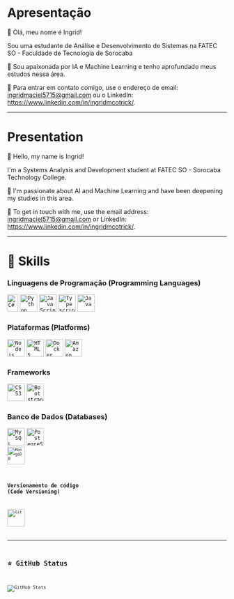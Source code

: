 # Apresentação

💜 Olá, meu nome é Ingrid!

Sou uma estudante de Análise e Desenvolvimento de Sistemas na FATEC SO -  Faculdade de Tecnologia de Sorocaba

🔭 Sou apaixonada por IA e Machine Learning e tenho aprofundado meus estudos nessa área.

💬 Para entrar em contato comigo, use o endereço de email: ingridmaciel5715@gmail.com ou o LinkedIn: https://www.linkedin.com/in/ingridmcotrick/.

------------------------------------------------------------------------------------------------------
# Presentation

💜 Hello, my name is Ingrid!

I'm a Systems Analysis and Development student at FATEC SO - Sorocaba Technology College.

🔭 I'm passionate about AI and Machine Learning and have been deepening my studies in this area.

💬 To get in touch with me, use the email address: ingridmaciel5715@gmail.com or LinkedIn: https://www.linkedin.com/in/ingridmcotrick/.

------------------------------------------------------------------------------------------------------
# 🚀 Skills

### Linguagens de Programação (Programming Languages)

<code><img height="40" width="25" src="https://img.shields.io/badge/C%23-239120?style=for-the-badge&logo=c-sharp&logoColor=white" alt="C#"/></code>
<code><img height="40" src="https://img.shields.io/badge/Python-3776AB?style=for-the-badge&logo=python&logoColor=white" alt="Python"/></code>
<code><img height="40" src="https://img.shields.io/badge/JavaScript-F7DF1E?style=for-the-badge&logo=javascript&logoColor=black" alt="JavaScript"/></code>
<code><img height="40" src="https://img.shields.io/badge/TypeScript-007ACC?style=for-the-badge&logo=typescript&logoColor=white" alt="Typescript"/></code>
<code><img height="40" src="https://img.shields.io/badge/Java-ED8B00?style=for-the-badge&logo=java&logoColor=white" alt="Java"/></code>

### Plataformas (Platforms)
<code><img height="40" src="https://img.shields.io/badge/Node.js-43853D?style=for-the-badge&logo=node.js&logoColor=white" alt="Nodejs"/></code>
<code><img height="40" src="https://img.shields.io/badge/HTML5-E34F26?style=for-the-badge&logo=html5&logoColor=white" alt="HTML5"/></code>
<code><img height="40" src="https://img.shields.io/badge/Docker-2496ED?style=for-the-badge&logo=docker&logoColor=white" alt="Docker"/></code>
<code><img height="40" src="https://img.shields.io/badge/Amazon_AWS-232F3E?style=for-the-badge&logo=amazon-aws&logoColor=white" alt="Amazon AWS"/></code>

### Frameworks
<code><img height="40" src="https://img.shields.io/badge/CSS3-1572B6?style=for-the-badge&logo=css3&logoColor=white" alt="CSS3"/></code>
<code><img height="40" src="https://img.shields.io/badge/Bootstrap-563D7C?style=for-the-badge&logo=bootstrap&logoColor=white" alt="Bootstrap"/></code>

### Banco de Dados (Databases)
<code><img height="40" src="https://img.shields.io/badge/MySQL-00000F?style=for-the-badge&logo=mysql&logoColor=white" alt="My SQL"/></code>
<code><img height="40" src="https://img.shields.io/badge/PostgreSQL-316192?style=for-the-badge&logo=postgresql&logoColor=white" alt="PostegreSQL"/><code>
<code><img height="40" src="https://img.shields.io/badge/MongoDB-4EA94B?style=for-the-badge&logo=mongodb&logoColor=white" alt="MongoDB"/></code>

### Versionamento de código (Code Versioning)
<code><img height="40" src="https://img.shields.io/badge/Git-E34F26?style=for-the-badge&logo=git&logoColor=white" alt="Git"/></code>

------------------------------------------------------------------------------------------------------
## ⭐ GitHub Status

![GitHub Stats](https://github-readme-stats.vercel.app/api?username=Ivolatile-0&show_icons=true)
